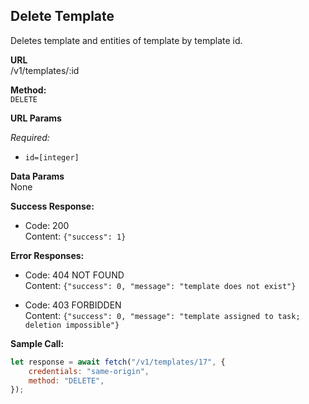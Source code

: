 ## **Delete Template**

Deletes template and entities of template by template id.

**URL**  
/v1/templates/:id

**Method:**  
`DELETE`

**URL Params**

_Required:_

-   `id=[integer]`

**Data Params**  
None

**Success Response:**

-   Code: 200  
    Content: `{"success": 1}`

**Error Responses:**

-   Code: 404 NOT FOUND  
    Content: `{"success": 0, "message": "template does not exist"}`

-   Code: 403 FORBIDDEN  
    Content: `{"success": 0, "message": "template assigned to task; deletion impossible"}`

**Sample Call:**

```javascript
let response = await fetch("/v1/templates/17", {
    credentials: "same-origin",
    method: "DELETE",
});
```

